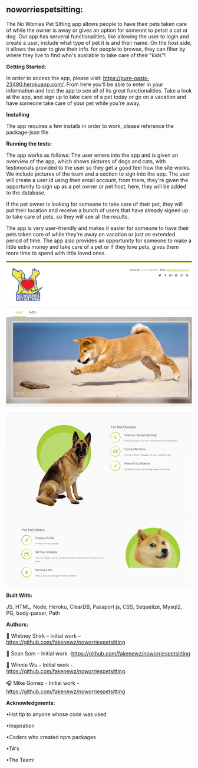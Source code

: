
<h2><b>noworriespetsitting:</b></h2>

The No Worries Pet Sitting app allows people to have their pets taken care of while the owner is away or gives an option for someont to petsit a cat or dog. Our app has serveral functionalities, like allowing the user to login and create a user, include what type of pet it is and their name. On the host side, it allows the user to give their info. for people to browse, they can filter by where they live to find who's available to take care of their "kids"!


<b>Getting Started:</b> 

In order to access the app, please visit: https://pure-oasis-23490.herokuapp.com/. From here you'll be able to enter in your information and test the app to see all of its great functionalities. Take a look at the app, and sign up to take care of a pet today or go on a vacation and have someone take care of your pet while you're away.

<b>Installing</b>

The app requires a few installs in order to work, please reference the package-json file


<b>Running the tests: </b>

The app works as follows:
The user enters into the app and is given an overview of the app, which shows pictures of dogs and cats, with testimonals provided to the user so they get a good feel how the site works. We include pictures of the team and a section to sign into the app. The user will create a user id using their email account, from there, they're given the opportunity to sign up as a pet owner or pet host, here, they will be added to the database.

If the pet owner is looking for someone to take care of their pet, they will put their location and receive a bunch of users that have already signed up to take care of pets, so they will see all the results. 

The app is very user-friendly and makes it easier for someone to have their pets taken care of while they're away on vacation or just an extended period of time. The app also provides an opportunity for someone to make a little extra money and take care of a pet or if they love pets, gives them more time to spend with little loved ones.

![alt text](https://github.com/fakenewz/noworriespetsitting/blob/master/FireShot%20Capture%2017%20-%20No%20Worries%20Pet%20Sitting_%20-%20file____C__Users_mikeg_000_Downloa.png)

![alt text](https://github.com/fakenewz/noworriespetsitting/blob/master/FireShot%20Capture%2018%20-%20No%20Worries%20Pet%20Sitting_%20-%20file____C__Users_mikeg_000_Downloa.png)

<b>Built With:</b>

JS,
HTML,
Node,
Heroku,
ClearDB,
Passport js,
CSS,
Sequelize,
Mysql2,
PG,
body-parser,
Path



<b>Authors: </b>

:microphone: Whitney Shirk – Initial work –https://github.com/fakenewz/noworriespetsitting

:saxophone: Sean Som – Initial work -https://github.com/fakenewz/noworriespetsitting

:guitar: Winnie Wu – Initial work - https://github.com/fakenewz/noworriespetsitting

:headphones: Mike Gomez - Initial work - https://github.com/fakenewz/noworriespetsitting



<b>Acknowledgments:</b>

•Hat tip to anyone whose code was used

•Inspiration

•Coders who created npm packages

•TA's

•The Team!

